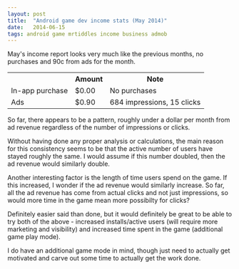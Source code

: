 ```yaml
---
layout: post
title:  "Android game dev income stats (May 2014)"
date:   2014-06-15
tags: android game mrtiddles income business admob
---
```


May's income report looks very much like the previous months, no purchases and 90c from ads for the month.

<table>
   <tr>
      <th></th>
      <th>Amount</th>
      <th class="align-left">Note</th>
   </tr>
   <tr>
      <td class="align-right">In-app purchase</td>
      <td class="align-center">$0.00</td>
      <td>No purchases</td>
   </tr>
   <tr>
      <td class="align-right">Ads</td>
      <td class="align-center">$0.90</td>
      <td>684 impressions, 15 clicks</td>
   </tr>
</table>

So far, there appears to be a pattern, roughly under a dollar per month from ad revenue regardless of the number of impressions or clicks.

Without having done any proper analysis or calculations, the main reason for this consistency seems to be that the active number of users have stayed roughly the same. I would assume if this number doubled, then the ad revenue would similarly double.

Another interesting factor is the length of time users spend on the game. If this increased, I wonder if the ad revenue would similarly increase. So far, all the ad revenue has come from actual clicks and not just impressions, so would more time in the game mean more possibilty for clicks?

Definitely easier said than done, but it would definitely be great to be able to try both of the above - increased installs/active users (will require more marketing and visibility) and increased time spent in the game (additional game play mode).

I do have an additional game mode in mind, though just need to actually get motivated and carve out some time to actually get the work done.